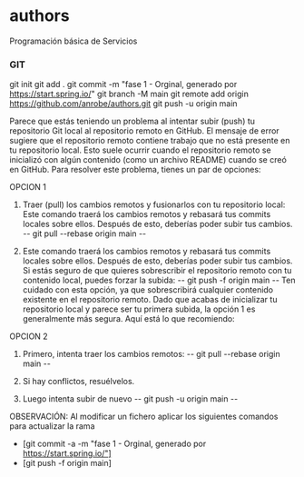 # authors
Programación básica de Servicios

### GIT
git init
git add .
git commit -m "fase 1 - Orginal, generado por https://start.spring.io/"
git branch -M main
git remote add origin https://github.com/anrobe/authors.git
git push -u origin main

Parece que estás teniendo un problema al intentar subir (push) tu repositorio Git local al repositorio remoto en GitHub. El mensaje de error sugiere que el repositorio remoto contiene trabajo que no está presente en tu repositorio local. Esto suele ocurrir cuando el repositorio remoto se inicializó con algún contenido (como un archivo README) cuando se creó en GitHub.
Para resolver este problema, tienes un par de opciones:

OPCION 1
1. Traer (pull) los cambios remotos y fusionarlos con tu repositorio local:
Este comando traerá los cambios remotos y rebasará tus commits locales sobre ellos. Después de esto, deberías poder subir tus cambios.
--
git pull --rebase origin main
--

2. Este comando traerá los cambios remotos y rebasará tus commits locales sobre ellos. Después de esto, deberías poder subir tus cambios.
Si estás seguro de que quieres sobrescribir el repositorio remoto con tu contenido local, puedes forzar la subida:
--
git push -f origin main
--
Ten cuidado con esta opción, ya que sobrescribirá cualquier contenido existente en el repositorio remoto.
Dado que acabas de inicializar tu repositorio local y parece ser tu primera subida, la opción 1 es generalmente más segura. Aquí está lo que recomiendo:


OPCION 2
1. Primero, intenta traer los cambios remotos:
--
git pull --rebase origin main
--

2. Si hay conflictos, resuélvelos.

3. Luego intenta subir de nuevo
--
git push -u origin main
--

OBSERVACIÓN: Al modificar un fichero aplicar los siguientes comandos para actualizar la rama
* [git commit -a -m "fase 1 - Orginal, generado por https://start.spring.io/"]
* [git push -f origin main]
